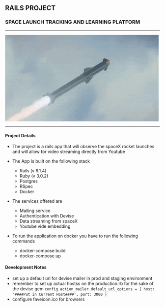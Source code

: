 ## RAILS PROJECT
  ### SPACE LAUNCH TRACKING AND LEARNING PLATFORM
  ___
 
 <img src="./app/assets/images/starship.gif"  width="500" >
 
  ___
 
  #### Project Details
 
  * The project is a rails app that will observe the spaceX rocket launches and will allow for video streaming directly from Youtube
 
  * The App is built on the following stack
 
      * Rails (v 6.1.4)
      * Ruby (v 3.0.2)
     * Postgres
     * RSpec
     * Docker

 * The services offered are
     * Mailing service
     * Authentication with Devise
     * Data streaming from spaceX
     * Youtube vide embedding

 * To run the application on docker you have to run the following commands

     * docker-compose build
     * docker-compose up


 #### Development Notes
 - set up a default url for devise mailer in prod and staging environment
 - remember to set up actual hostss on the production.rb for the sake of the devise gem
  `config.action_mailer.default_url_options = { host: '####Put in Current Host####', port: 3000 }`
 - configure faveicon.ico for browsers


